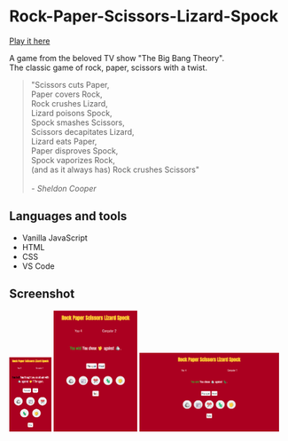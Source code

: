 # Rock-Paper-Scissors-Lizard-Spock

[Play it here](https://rays-rpsls-game.netlify.app/)

A game from the beloved TV show "The Big Bang Theory".<br>
The classic game of rock, paper, scissors with a twist.

> "Scissors cuts Paper,<br>
> Paper covers Rock,<br>
> Rock crushes Lizard,<br>
> Lizard poisons Spock,<br>
> Spock smashes Scissors,<br>
> Scissors decapitates Lizard,<br>
> Lizard eats Paper,<br>
> Paper disproves Spock,<br>
> Spock vaporizes Rock,<br>
> (and as it always has) Rock crushes Scissors"<br> <br>_- Sheldon Cooper_

## Languages and tools

- Vanilla JavaScript
- HTML
- CSS
- VS Code

## Screenshot


<div>
<img src="https://github.com/R4YLx/rpsls/blob/main/assets/screenshots/mobile%20scrn.png" width="15%" style="display: inline;">
<img src="https://github.com/R4YLx/rpsls/blob/main/assets/screenshots/tablet-scrn.png" width="30%" style="display: inline;">
<img src="https://github.com/R4YLx/rpsls/blob/main/assets/screenshots/desktop-scrn.png" width="50%" style="display: inline;">
</div>
